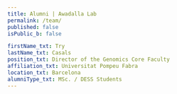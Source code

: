 ```yaml
---
title: Alumni | Awadalla Lab
permalink: /team/
published: false
isPublic_b: false

firstName_txt: Try
lastName_txt: Casals
position_txt: Director of the Genomics Core Faculty
affiliation_txt: Universitat Pompeu Fabra
location_txt: Barcelona
alumniType_txt: MSc. / DESS Students
---
```

